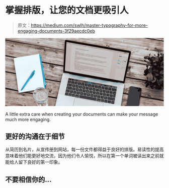 # 掌握排版，让您的文档更吸引人

> 原文：<https://medium.com/swlh/master-typography-for-more-engaging-documents-3f29aecdc0eb>

![](img/9ccc63dd6059e8b275173a266b3c2c2e.png)

A little extra care when creating your documents can make your message much more engaging.

## 更好的沟通在于细节

从简历到名片，从宣传册到网站，每一份文件都得益于良好的排版。易读性的提高意味着他们能更好地交流，因为他们令人愉悦，所以在第一个单词被读出来之前就能给人留下良好的第一印象。

## 不要相信你的…
